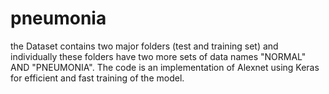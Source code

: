 # pneumonia
the Dataset contains two major folders (test and training set) and individually these folders have two more sets of data names "NORMAL" AND "PNEUMONIA". The code is an implementation of Alexnet using Keras for efficient and fast training of the model.
